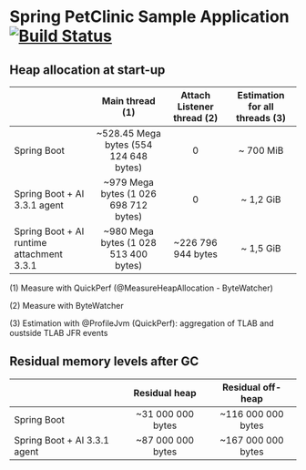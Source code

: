 # Spring PetClinic Sample Application [![Build Status](https://github.com/spring-projects/spring-petclinic/actions/workflows/maven-build.yml/badge.svg)](https://github.com/spring-projects/spring-petclinic/actions/workflows/maven-build.yml)

## Heap allocation at start-up

|                                           |            Main thread (1)             | Attach Listener thread (2) | Estimation for all threads (3) |
|:------------------------------------------|:--------------------------------------:|:--------------------------:|:------------------------------:|
| Spring Boot                               | ~528.45 Mega bytes (554 124 648 bytes) |             0              |           ~ 700 MiB            |
| Spring Boot + AI 3.3.1 agent              | ~979 Mega bytes (1 026 698 712 bytes)  |             0              |           ~ 1,2 GiB            |
| Spring Boot + AI runtime attachment 3.3.1 | ~980 Mega bytes (1 028 513 400 bytes)  |  ~226 796 944 bytes        |           ~ 1,5 GiB            |

(1) Measure with QuickPerf (@MeasureHeapAllocation - ByteWatcher)

(2) Measure with ByteWatcher

(3) Estimation with @ProfileJvm (QuickPerf): aggregation of TLAB and oustside TLAB JFR events

## Residual memory levels after GC

|                                           |   Residual heap    | Residual off-heap |
|:------------------------------------------|:------------------:|:-----------------:|
| Spring Boot                               | ~31 000 000  bytes |~116 000 000 bytes |
| Spring Boot + AI 3.3.1 agent              | ~87 000 000 bytes  |~167 000 000 bytes |
